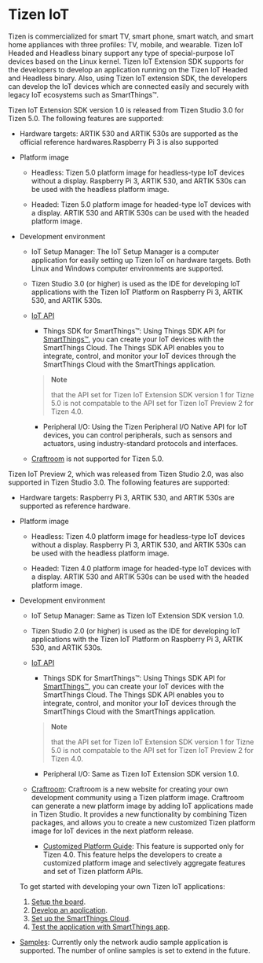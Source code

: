 # Tizen IoT

Tizen is commercialized for smart TV, smart phone, smart watch, and smart home appliances with three profiles: TV, mobile, and wearable. Tizen IoT Headed and Headless binary support any type of special-purpose IoT devices based on the Linux kernel. Tizen IoT Extension SDK supports for the developers to develop an application running on the Tizen IoT Headed and Headless binary. Also, using Tizen IoT extension SDK, the developers can develop the IoT devices which are connected easily and securely with legacy IoT ecosystems such as SmartThings&trade;. 

Tizen IoT Extension SDK version 1.0 is released from Tizen Studio 3.0 for Tizen 5.0. The following features are supported:

-   Hardware targets: ARTIK 530 and ARTIK 530s are supported as the official reference hardwares.Raspberry Pi 3 is also supported

-   Platform image
    -   Headless: Tizen 5.0 platform image for headless-type IoT devices without a display. Raspberry Pi 3, ARTIK 530, and ARTIK 530s can be used with the headless platform image.

    -   Headed: Tizen 5.0 platform image for headed-type IoT devices with a display. ARTIK 530 and ARTIK 530s can be used with the headed platform image.

-   Development environment

    -   IoT Setup Manager: The IoT Setup Manager is a computer application for easily setting up Tizen IoT on hardware targets. Both Linux and Windows computer environments are supported. 

    -   Tizen Studio 3.0 (or higher) is used as the IDE for developing IoT applications with the Tizen IoT Platform on Raspberry Pi 3, ARTIK 530, and ARTIK 530s.

    -   [IoT API](../guides/iot-api.md)
        -   Things SDK for SmartThings&trade;: Using Things SDK API for [SmartThings&trade;](https://smartthings.developer.samsung.com/), you can create your IoT devices with the SmartThings Cloud. The Things SDK API enables you to integrate, control, and monitor your IoT devices through the SmartThings Cloud with the SmartThings application. 

        > **Note**
        >
        > that the API set for Tizen IoT Extension SDK version 1 for Tizne 5.0 is not compatable to the API set for Tizen IoT Preview 2 for Tizen 4.0.

        -   Peripheral I/O: Using the Tizen Peripheral I/O Native API for IoT devices, you can control peripherals, such as sensors and actuators, using industry-standard protocols and interfaces.

    -   [Craftroom](https://craftroom.tizen.org/) is not supported for Tizen 5.0.

Tizen IoT Preview 2, which was released from Tizen Studio 2.0, was also supported in Tizen Studio 3.0. The following features are supported:

-   Hardware targets: Raspberry Pi 3, ARTIK 530, and ARTIK 530s are supported as reference hardware.

-   Platform image
    -   Headless: Tizen 4.0 platform image for headless-type IoT devices without a display. Raspberry Pi 3, ARTIK 530, and ARTIK 530s can be used with the headless platform image.

    -   Headed: Tizen 4.0 platform image for headed-type IoT devices with a display. ARTIK 530 and ARTIK 530s can be used with the headed platform image.

-   Development environment

    -   IoT Setup Manager: Same as Tizen IoT Extension SDK version 1.0.

    -   Tizen Studio 2.0 (or higher) is used as the IDE for developing IoT applications with the Tizen IoT Platform on Raspberry Pi 3, ARTIK 530, and ARTIK 530s.

    -   [IoT API](../guides/iot-api.md)
        -  Things SDK for SmartThings&trade;: Using Things SDK API for [SmartThings&trade;](https://smartthings.developer.samsung.com/), you can create your IoT devices with the SmartThings Cloud. The Things SDK API enables you to integrate, control, and monitor your IoT devices through the SmartThings Cloud with the SmartThings application. 

        > **Note**
        >
        > that the API set for Tizen IoT Extension SDK version 1 for Tizne 5.0 is not compatable to the API set for Tizen IoT Preview 2 for Tizen 4.0.

        -   Peripheral I/O: Same as Tizen IoT Extension SDK version 1.0.

    -   [Craftroom](https://craftroom.tizen.org/): Craftroom is a new website for creating your own development community using a Tizen platform image. Craftroom can generate a new platform image by adding IoT applications made in Tizen Studio. It provides a new functionality by combining Tizen packages, and allows you to create a new customized Tizen platform image for IoT devices in the next platform release.
        -   [Customized Platform Guide](../customized-platform/overview.md): This feature is supported only for Tizen 4.0. This feature helps the developers to create a customized platform image and selectively aggregate features and set of Tizen platform APIs.



    To get started with developing your own Tizen IoT applications:

    1.  [Setup the board](setting-up-board.md).
    2.  [Develop an application](things-app-development-5.0.md).
    3.  [Set up the SmartThings Cloud](things-cloud-setup.md).
    4.  [Test the application with SmartThings app](cloud-app-test.md).

-   [Samples](../sample/iot-sample.md): Currently only the network audio sample application is supported. The number of online samples is set to extend in the future.


